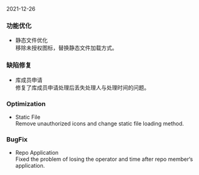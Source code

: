 2021-12-26

### 功能优化

- 静态文件优化   
移除未授权图标，替换静态文件加载方式。

### 缺陷修复

- 库成员申请   
修复了库成员申请处理后丢失处理人与处理时间的问题。

### Optimization

- Static File   
Remove unauthorized icons and change static file loading method.

### BugFix

- Repo Application   
Fixed the problem of losing the operator and time after repo member‘s application.
